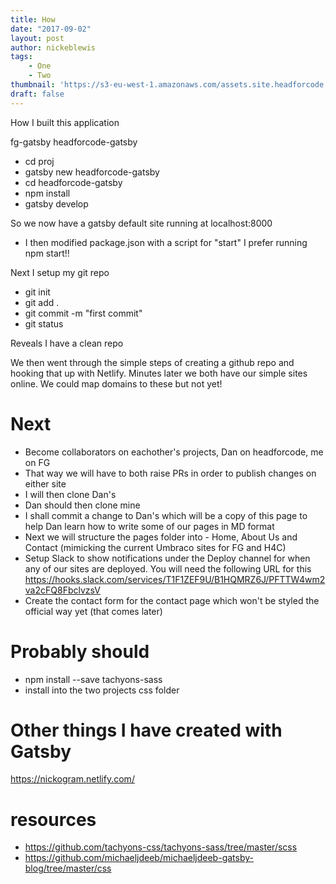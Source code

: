 ```yaml
---
title: How
date: "2017-09-02"
layout: post
author: nickeblewis
tags:
    - One
    - Two
thumbnail: 'https://s3-eu-west-1.amazonaws.com/assets.site.headforcode.com/icons/js.png'
draft: false
---
```


How I built this application

fg-gatsby
headforcode-gatsby

- cd proj
- gatsby new headforcode-gatsby
- cd headforcode-gatsby
- npm install
- gatsby develop

So we now have a gatsby default site running at localhost:8000

- I then modified package.json with a script for "start" I prefer running npm start!!

Next I setup my git repo

- git init
- git add .
- git commit -m "first commit"
- git status

Reveals I have a clean repo

We then went through the simple steps of creating a github repo and hooking that up with Netlify. Minutes later we both have our simple sites online. We could map domains to these but not yet! 

# Next

- Become collaborators on eachother's projects, Dan on headforcode, me on FG
- That way we will have to both raise PRs in order to publish changes on either site
- I will then clone Dan's
- Dan should then clone mine
- I shall commit a change to Dan's which will be a copy of this page to help Dan learn how to write some of our pages in MD format
- Next we will structure the pages folder into - Home, About Us and Contact (mimicking the current Umbraco sites for FG and H4C)
- Setup Slack to show notifications under the Deploy channel for when any of our sites are deployed. You will need the following URL for this https://hooks.slack.com/services/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
- Create the contact form for the contact page which won't be styled the official way yet (that comes later)

# Probably should 

- npm install --save tachyons-sass
- install into the two projects css folder

# Other things I have created with Gatsby

https://nickogram.netlify.com/

# resources

- https://github.com/tachyons-css/tachyons-sass/tree/master/scss
- https://github.com/michaeljdeeb/michaeljdeeb-gatsby-blog/tree/master/css